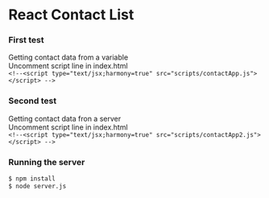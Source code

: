 # React Contact List
### First test
Getting contact data from a variable  
Uncomment script line in index.html  
`<!--<script type="text/jsx;harmony=true" src="scripts/contactApp.js"></script> -->`

### Second test
Getting contact data fron a server  
Uncomment script line in index.html  
`<!--<script type="text/jsx;harmony=true" src="scripts/contactApp2.js"></script> -->`

### Running the server
```sh
$ npm install  
$ node server.js  
```   

